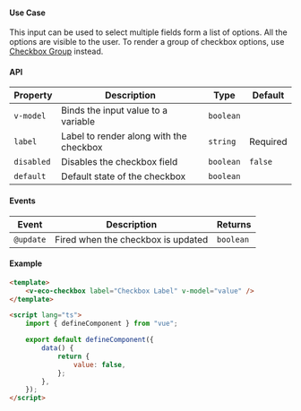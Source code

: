 #### Use Case

This input can be used to select multiple fields form a list of options. All the options are visible to the user. To render a group of checkbox options, use [Checkbox Group](/checkbox-group) instead.

#### API

| Property   | Description                             | Type      | Default  |
| ---------- | --------------------------------------- | --------- | -------- |
| `v-model`  | Binds the input value to a variable     | `boolean` |          |
| `label`    | Label to render along with the checkbox | `string`  | Required |
| `disabled` | Disables the checkbox field             | `boolean` | `false`  |
| `default`  | Default state of the checkbox           | `boolean` |          |

#### Events

| Event     | Description                        | Returns   |
| --------- | ---------------------------------- | --------- |
| `@update` | Fired when the checkbox is updated | `boolean` |

#### Example

```html
<template>
	<v-eco-checkbox label="Checkbox Label" v-model="value" />
</template>

<script lang="ts">
	import { defineComponent } from "vue";

	export default defineComponent({
		data() {
			return {
				value: false,
			};
		},
	});
</script>
```
